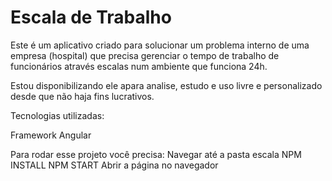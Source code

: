 # Escala de Trabalho

Este é um aplicativo criado para solucionar um problema interno de uma empresa (hospital) que precisa
gerenciar o tempo de trabalho de funcionários através escalas num ambiente que funciona 24h.

Estou disponibilizando ele apara analise, estudo e uso livre e personalizado desde que não haja fins lucrativos.

Tecnologias utilizadas: 

Framework Angular

Para rodar esse projeto você precisa:
Navegar até a pasta escala
NPM INSTALL 
NPM START
Abrir a página no navegador
